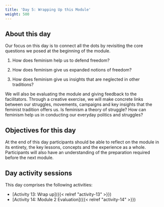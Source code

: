 ```yaml
---
title: 'Day 5: Wrapping Up this Module'
weight: 500
---
```


## About this day

Our focus on this day is to connect all the dots by revisiting the core questions we
posed at the beginning of the module.

1. How does feminism help us to defend freedom?

2. How does feminism give us expanded notions of freedom?

3. How does feminism give us insights that are neglected in other traditions?

We will also be evaluating the module and giving feedback to the facilitators.
Through a creative exercise, we will make concrete links between our struggles,
movements, campaigns and key insights that the feminist tradition offers us. Is
feminism a theory of struggle? How can feminism help us in conducting our everyday
politics and struggles?

## Objectives for this day

At the end of this day participants should be able to reflect on the module in its
entirety, the key lessons, concepts and the experience as a whole. Participants will
also have an understanding of the preparation required before the next module.

## Day activity sessions

This day comprises the following activities:

* [Activity 13: Wrap up]({{< relref "activity-13" >}})
* [Activity 14: Module 2 Evaluation]({{< relref "activity-14" >}})
